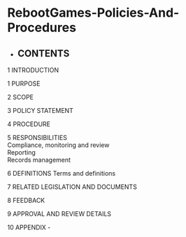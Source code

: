 # RebootGames-Policies-And-Procedures


- ## CONTENTS

1 INTRODUCTION

1	PURPOSE	

2	SCOPE	

3	POLICY STATEMENT	
<Sub-headings are not numbered>	

4	PROCEDURE	
<Sub-headings are not numbered>	

5	RESPONSIBILITIES	
Compliance, monitoring and review	
Reporting	
Records management	

6	DEFINITIONS	
Terms and definitions <delete if not required>	
  
7	RELATED LEGISLATION AND DOCUMENTS	

8	FEEDBACK

9	APPROVAL AND REVIEW DETAILS	

10	APPENDIX <or APPENDICES> <delete if not required>	-


